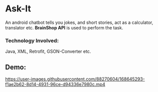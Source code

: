 # Ask-It
An android chatbot tells you jokes, and short stories, act as a
calculator, translator etc. 
**BrainShop API** is used to perform the task.
### Technology Involved: 
Java, XML, Retrofit, GSON-Converter etc.
## Demo:



https://user-images.githubusercontent.com/88270604/168645293-f1ae2b62-8d14-4931-96ce-d94336e7980c.mp4

